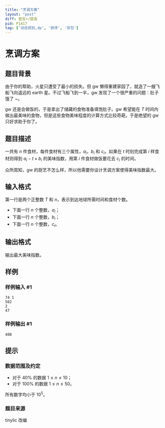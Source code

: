 ```yaml
---
title: "烹调方案"
layout: "post"
diff: 普及+/提高
pid: P1417
tag: ['动态规划,dp', '排序', '背包']
---
```

# 烹调方案
## 题目背景

由于你的帮助，火星只遭受了最小的损失。但 gw 懒得重建家园了，就造了一艘飞船飞向遥远的 earth 星。不过飞船飞到一半，gw 发现了一个很严重的问题：肚子饿了 ~。

gw 还是会做饭的，于是拿出了储藏的食物准备填饱肚子。gw 希望能在 $T$ 时间内做出最美味的食物，但是这些食物美味程度的计算方式比较奇葩，于是绝望的 gw 只好求助于你了。
## 题目描述

一共有 $n$ 件食材，每件食材有三个属性，$a_i$，$b_i$ 和 $c_i$，如果在 $t$ 时刻完成第 $i$ 样食材则得到 $a_i-t\times b_i$ 的美味指数，用第 $i$ 件食材做饭要花去 $c_i$ 的时间。

众所周知，gw 的厨艺不怎么样，所以他需要你设计烹调方案使得美味指数最大。
## 输入格式

第一行是两个正整数 $T$ 和 $n$，表示到达地球所需时间和食材个数。

- 下面一行 $n$ 个整数，$a_i$；
- 下面一行 $n$ 个整数，$b_i$；
- 下面一行 $n$ 个整数，$c_i$。
## 输出格式

输出最大美味指数。

## 样例

### 样例输入 #1
```
74 1
502
2
47

```
### 样例输出 #1
```
408
```
## 提示

### 数据范围及约定

- 对于 $40\%$ 的数据 $1 \le n \le 10$；
- 对于 $100\%$ 的数据 $1 \le n \le 50$。

所有数字均小于 $10^5$。

### 题目来源

tinylic 改编

